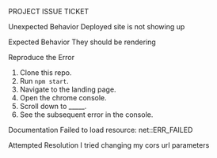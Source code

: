 PROJECT ISSUE TICKET

Unexpected Behavior
Deployed site is not showing up

Expected Behavior
They should be rendering

Reproduce the Error

1. Clone this repo.
2. Run `npm start`.
3. Navigate to the landing page.
4. Open the chrome console.
5. Scroll down to _____.
6. See the subsequent error in the console.

Documentation
Failed to load resource: net::ERR_FAILED


Attempted Resolution
I tried changing my cors url parameters
